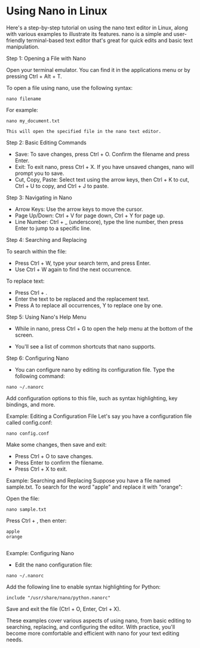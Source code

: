 # Using Nano in Linux

Here's a step-by-step tutorial on using the nano text editor in Linux, along with various examples to illustrate its features. nano is a simple and user-friendly terminal-based text editor that's great for quick edits and basic text manipulation.

Step 1: Opening a File with Nano

Open your terminal emulator. You can find it in the applications menu or by pressing Ctrl + Alt + T.

To open a file using nano, use the following syntax:

```
nano filename

```

For example:

```
nano my_document.txt

```

    This will open the specified file in the nano text editor.

Step 2: Basic Editing Commands

- Save: To save changes, press Ctrl + O. Confirm the filename and press Enter.
- Exit: To exit nano, press Ctrl + X. If you have unsaved changes, nano will prompt you to save.
- Cut, Copy, Paste: Select text using the arrow keys, then Ctrl + K to cut, Ctrl + U to copy, and Ctrl + J to paste.

Step 3: Navigating in Nano

- Arrow Keys: Use the arrow keys to move the cursor.
- Page Up/Down: Ctrl + V for page down, Ctrl + Y for page up.
- Line Number: Ctrl + _ (underscore), type the line number, then press Enter to jump to a specific line.

Step 4: Searching and Replacing

To search within the file:
- Press Ctrl + W, type your search term, and press Enter.
- Use Ctrl + W again to find the next occurrence.

To replace text:
- Press Ctrl + \.
- Enter the text to be replaced and the replacement text.
- Press A to replace all occurrences, Y to replace one by one.

Step 5: Using Nano's Help Menu

- While in nano, press Ctrl + G to open the help menu at the bottom of the screen.

- You'll see a list of common shortcuts that nano supports.

Step 6: Configuring Nano

- You can configure nano by editing its configuration file. Type the following command:

```
nano ~/.nanorc
```

Add configuration options to this file, such as syntax highlighting, key bindings, and more.

Example: Editing a Configuration File
Let's say you have a configuration file called config.conf:

```
nano config.conf

```
Make some changes, then save and exit:

- Press Ctrl + O to save changes.
- Press Enter to confirm the filename.
- Press Ctrl + X to exit.

Example: Searching and Replacing
Suppose you have a file named sample.txt. To search for the word "apple" and replace it with "orange":

Open the file:

```
nano sample.txt

```
Press Ctrl + \, then enter:

```
apple
orange


```

Example: Configuring Nano

- Edit the nano configuration file:

```
nano ~/.nanorc
```
Add the following line to enable syntax highlighting for Python:

```
include "/usr/share/nano/python.nanorc"

```
Save and exit the file (Ctrl + O, Enter, Ctrl + X).

These examples cover various aspects of using nano, from basic editing to searching, replacing, and configuring the editor. With practice, you'll become more comfortable and efficient with nano for your text editing needs.